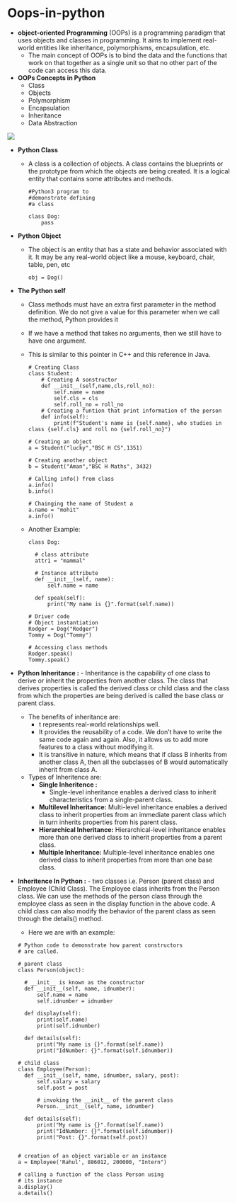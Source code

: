 # Oops-in-python
* **object-oriented Programming** (OOPs) is a programming paradigm that uses objects and classes in programming. It aims to implement real-world entities like inheritance, polymorphisms, encapsulation, etc.
    - The main concept of OOPs is to bind the data and the functions that work on that together as a single unit so that no other part of the code can access this data.
*  **OOPs Concepts in Python**
   - Class
   - Objects
   - Polymorphism
   - Encapsulation
   - Inheritance
   - Data Abstraction

![](https://media.geeksforgeeks.org/wp-content/uploads/20230818181616/Types-of-OOPS-2.gif)
* **Python Class**
    - A class is a collection of objects. A class contains the blueprints or the prototype from which the objects are being created. It is a logical entity that contains some attributes and methods.

      ```
      #Python3 program to
      #demonstrate defining
      #a class
 
      class Dog:
          pass
      ```
* **Python Object**
    - The object is an entity that has a state and behavior associated with it. It may be any real-world object like a mouse, keyboard, chair, table, pen, etc

      ```
      obj = Dog()
      ```
* **The Python self**
    - Class methods must have an extra first parameter in the method definition. We do not give a value for this parameter when we call the method, Python provides it
    - If we have a method that takes no arguments, then we still have to have one argument.
    - This is similar to this pointer in C++ and this reference in Java.

      ```
      # Creating Class
      class Student:
          # Creating A sonstructor
          def __init__(self,name,cls,roll_no):
              self.name = name
              self.cls = cls
              self.roll_no = roll_no
          # Creating a funtion that print information of the person
          def info(self):
              print(f"Student's name is {self.name}, who studies in class {self.cls} and roll no {self.roll_no}")
      
      # Creating an object
      a = Student("lucky","BSC H CS",1351)
      
      # Creating another object
      b = Student("Aman","BSC H Maths", 3432)
      
      # Calling info() from class
      a.info()
      b.info()
      
      # Chainging the name of Student a
      a.name = "mohit"
      a.info()

      ```
    - Another Example:

      ```
      class Dog:

    	# class attribute
    	attr1 = "mammal"
    
    	# Instance attribute
    	def __init__(self, name):
    		self.name = name
    		
    	def speak(self):
    		print("My name is {}".format(self.name))
    
      # Driver code
      # Object instantiation
      Rodger = Dog("Rodger")
      Tommy = Dog("Tommy")
      
      # Accessing class methods
      Rodger.speak()
      Tommy.speak()

      ```
      
* **Python Inheritance :** - Inheritance is the capability of one class to derive or inherit the properties from another class. The class that derives properties is called the derived class or child class and the class from which the properties are being derived is called the base class or parent class.
  - The benefits of inheritance are:
      - t represents real-world relationships well.
      - It provides the reusability of a code. We don’t have to write the same code again and again. Also, it allows us to add more features to a class without modifying it.
      - It is transitive in nature, which means that if class B inherits from another class A, then all the subclasses of B would automatically inherit from class A.
  - Types of Inheritence are:
      - **Single Inheritence :**
          - Single-level inheritance enables a derived class to inherit characteristics from a single-parent class.
    - **Multilevel Inheritance:** Multi-level inheritance enables a derived class to inherit properties from an immediate parent class which in turn inherits properties from his parent class. 
    - **Hierarchical Inheritance:** Hierarchical-level inheritance enables more than one derived class to inherit properties from a parent class.
    - **Multiple Inheritance:** Multiple-level inheritance enables one derived class to inherit properties from more than one base class.

* **Inheritence In Python :** - two classes i.e. Person (parent class) and Employee (Child Class). The Employee class inherits from the Person class. We can use the methods of the person class through the employee class as seen in the display function in the above code. A child class can also modify the behavior of the parent class as seen through the details() method.
    - Here we are with an example:
      
  ```
  # Python code to demonstrate how parent constructors
  # are called.
  
  # parent class
  class Person(object):
  
  	# __init__ is known as the constructor
  	def __init__(self, name, idnumber):
  		self.name = name
  		self.idnumber = idnumber
  
  	def display(self):
  		print(self.name)
  		print(self.idnumber)
  		
  	def details(self):
  		print("My name is {}".format(self.name))
  		print("IdNumber: {}".format(self.idnumber))
  	
  # child class
  class Employee(Person):
  	def __init__(self, name, idnumber, salary, post):
  		self.salary = salary
  		self.post = post
  
  		# invoking the __init__ of the parent class
  		Person.__init__(self, name, idnumber)
  		
  	def details(self):
  		print("My name is {}".format(self.name))
  		print("IdNumber: {}".format(self.idnumber))
  		print("Post: {}".format(self.post))
  
  
  # creation of an object variable or an instance
  a = Employee('Rahul', 886012, 200000, "Intern")
  
  # calling a function of the class Person using
  # its instance
  a.display()
  a.details()
  
```
